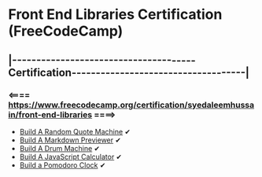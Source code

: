 # Front End Libraries Certification (FreeCodeCamp)
## |--------------------------------------Certification------------------------------------|
### <==== https://www.freecodecamp.org/certification/syedaleemhussain/front-end-libraries ====>

- [Build A Random Quote Machine](https://codepen.io/SyedAleemHussain/full/QWWzJYw) ✔
- [Build A Markdown Previewer](https://codepen.io/SyedAleemHussain/full/VwwNQeq) ✔
- [Build A Drum Machine](https://codepen.io/SyedAleemHussain/full/oNNRVwv) ✔
- [Build A JavaScript Calculator](https://codepen.io/SyedAleemHussain/full/WNNBGgV) ✔
- [Build a Pomodoro Clock](https://codepen.io/SyedAleemHussain/full/xxxvyPd) ✔


